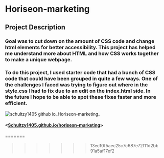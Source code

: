 # Horiseon-marketing

## Project Description 

 ### Goal was to cut down on the amount of CSS code and change html elements for better accessibility. This project has helped me understand more about HTML and how CSS works together to make a unique webpage. 

 ### To do this project, I used starter code that had a bunch of CSS code that could have been grouped in quite a few ways. One of the challenges I faced was trying to figure out where in the style.css I had to fix due to an edit on the index.html side. In the future I hope to be able to spot these fixes faster and more efficient.

 ![schultzy1405 github io_Horiseon-marketing_](https://github.com/Schultzy1405/Horiseon-marketing/assets/156715689/e5fccb19-46ca-4f36-a4ab-ffbb47ba5ddf) 

 #### <[Schultzy1405.github.io/horiseon-marketing](https://schultzy1405.github.io/Horiseon-marketing/)>
=======
>>>>>>> 13ec10f5aec25c7c687e72f11d2bb91a5af17ef2
